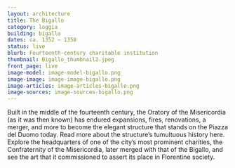 ```yaml
---
layout: architecture
title: The Bigallo
category: loggia
building: bigallo
dates: ca. 1352 – 1358
status: live
blurb: Fourteenth-century charitable institution
thumbnail: Bigallo_thumbnail2.jpeg
front_page: live
image-model: image-model-bigallo.png
image-image: image-image-bigallo.png
image-articles: image-articles-bigallo.png
image-sources: image-sources-bigallo.png
---
```


Built in the middle of the fourteenth century, the Oratory of the Misericordia (as it was then known) has endured expansions, fires, renovations, a merger, and more to become the elegant structure that stands on the Piazza del Duomo today. Read more about the structure’s tumultuous history here. Explore the headquarters of one of the city’s most prominent charities, the Confraternity of the Misericordia, later merged with that of the Bigallo, and see the art that it commissioned to assert its place in Florentine society.




